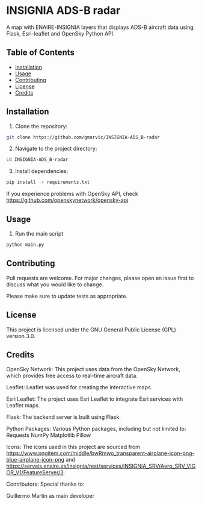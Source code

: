# INSIGNIA ADS-B radar
 A map with ENAIRE-INSIGNIA layers that displays ADS-B aircraft data using Flask, Esri-leaflet and OpenSky Python API. 

## Table of Contents

- [Installation](#installation)
- [Usage](#usage)
- [Contributing](#contributing)
- [License](#license)
- [Credits](#credits)

## Installation

1. Clone the repository:

```bash
git clone https://github.com/gmarvic/INSIGNIA-ADS_B-radar
```
2. Navigate to the project directory:

```bash
cd INSIGNIA-ADS_B-radar
```
3. Install dependencies:

```bash
pip install -r requirements.txt
```
If you experience problems with OpenSky API, check https://github.com/openskynetwork/opensky-api

## Usage

1. Run the main script

```bash
python main.py
```

## Contributing

Pull requests are welcome. For major changes, please open an issue first
to discuss what you would like to change.

Please make sure to update tests as appropriate.

## License

This project is licensed under the GNU General Public License (GPL) version 3.0. 

## Credits

OpenSky Network: This project uses data from the OpenSky Network, which provides free access to real-time aircraft data.

Leaflet: Leaflet was used for creating the interactive maps.

Esri Leaflet: The project uses Esri Leaflet to integrate Esri services with Leaflet maps.

Flask: The backend server is built using Flask.

Python Packages: Various Python packages, including but not limited to:
Requests
NumPy
Matplotlib
Pillow

Icons: The icons used in this project are sourced from https://www.pngitem.com/middle/bwRmwo_transparent-airplane-icon-png-blue-airplane-icon-png and https://servais.enaire.es/insignia/rest/services/INSIGNIA_SRV/Aero_SRV_VIGOR_V1/FeatureServer/3.

Contributors: Special thanks to:

Guillermo Martín as main developer